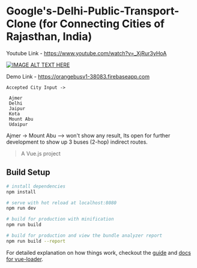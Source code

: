 # Google's-Delhi-Public-Transport-Clone (for Connecting Cities of Rajasthan, India)

Youtube Link - https://www.youtube.com/watch?v=_XjRur3yHoA

[![IMAGE ALT TEXT HERE](https://img.youtube.com/vi/_XjRur3yHoA/0.jpg)](https://www.youtube.com/watch?v=_XjRur3yHoA)

Demo Link - https://orangebusv1-38083.firebaseapp.com
```
Accepted City Input -> 
 
 Ajmer 
 Delhi 
 Jaipur 
 Kota 
 Mount Abu 
 Udaipur
```
Ajmer -> Mount Abu --> won't show any result, Its open for further development to show up 3 buses (2-hop) indirect routes.
  

> A Vue.js project

## Build Setup

``` bash
# install dependencies
npm install

# serve with hot reload at localhost:8080
npm run dev

# build for production with minification
npm run build

# build for production and view the bundle analyzer report
npm run build --report
```

For detailed explanation on how things work, checkout the [guide](http://vuejs-templates.github.io/webpack/) and [docs for vue-loader](http://vuejs.github.io/vue-loader).

